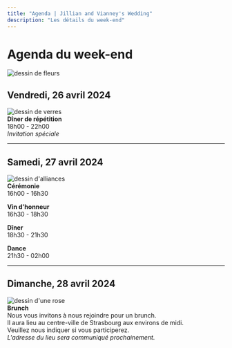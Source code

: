 ```yaml
---
title: "Agenda | Jillian and Vianney's Wedding"
description: "Les détails du week-end"
---
```


# Agenda du week-end

![dessin de fleurs](/img/svg/flowers.svg)

## Vendredi, 26 avril 2024

![dessin de verres](/img/svg/glasses.svg)\
**Dîner de répétition**\
18h00 - 22h00\
_Invitation spéciale_

---

## Samedi, 27 avril 2024

![dessin d'alliances](/img/svg/rings.svg)\
**Cérémonie**\
16h00 - 16h30

**Vin d'honneur**\
16h30 - 18h30

**Dîner**\
18h30 - 21h30

**Dance**\
21h30 - 02h00

---

## Dimanche, 28 avril 2024

![dessin d'une rose](/img/svg/rose.svg)\
**Brunch**\
Nous vous invitons à nous rejoindre pour un brunch.\
Il aura lieu au centre-ville de Strasbourg aux environs de midi.\
Veuillez nous indiquer si vous participerez.\
_L'adresse du lieu sera communiqué prochainement._
